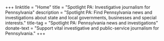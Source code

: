 +++
linktitle = "Home"
title = "Spotlight PA: Investigative journalism for Pennsylvania"
description = "Spotlight PA: Find Pennsylvania news and investigations about state and local governments, businesses and special interests."
title-tag = "Spotlight PA: Pennsylvania news and investigations"
donate-text = "Support vital investigative and public-service journalism for Pennsylvania."
+++
